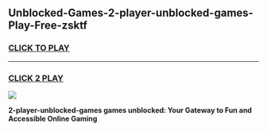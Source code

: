 
## Unblocked-Games-2-player-unblocked-games-Play-Free-zsktf
<h3>
<a href="https://premium76.site?title=2-player-unblocked-games&ref=10A">CLICK TO PLAY</a></h3>
<hr>

<h3>
<a href="https://premium76.site?title=2-player-unblocked-games&ref=10A">CLICK 2 PLAY</a>
  
</h3>

<a href="https://premium76.site?title=2-player-unblocked-games&ref=10A"><img src="https://clearcache.store/games.png"></a>


**2-player-unblocked-games games unblocked: Your Gateway to Fun and Accessible Online Gaming**
